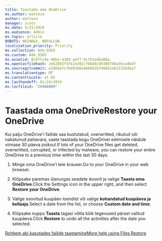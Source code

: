 ```yaml
---
title: Taastada oma OneDrive
ms.author: matteva
author: matteva
manager: scotv
ms.date: 4/25/2018
ms.audience: Admin
ms.topic: article
ROBOTS: NOINDEX, NOFOLLOW
localization_priority: Priority
ms.collection: Adm_O365
ms.custom: Adm_O365
ms.assetid: 8c07fc4e-98ba-438d-a4f7-9cfb1ed6a08a
ms.openlocfilehash: 2eb2803f5f414302cf0bb8c88380746a3bca4bdf
ms.sourcegitcommit: e2864efcfb493b6e46b662b746661a61232bdba7
ms.translationtype: MT
ms.contentlocale: et-EE
ms.lasthandoff: 01/24/2019
ms.locfileid: "29466009"
---
```

# <a name="restore-your-onedrive"></a><span data-ttu-id="04827-102">Taastada oma OneDrive</span><span class="sxs-lookup"><span data-stu-id="04827-102">Restore your OneDrive</span></span>

<span data-ttu-id="04827-103">Kui palju OneDrive'i failide saa kustutatud, overwritted, rikutud või nakatunud pahavara, saate taastada kogu OneDrivei eelmisele näidule viimase 30 päeva jooksul.</span><span class="sxs-lookup"><span data-stu-id="04827-103">If lots of your OneDrive files get deleted, overwritted, corrupted, or infected by malware, you can restore your entire OneDrive to a previous time within the last 30 days.</span></span>
  
1. <span data-ttu-id="04827-104">Minge oma OneDrive'i teie brauser.</span><span class="sxs-lookup"><span data-stu-id="04827-104">Go to your OneDrive in your web browser.</span></span>
    
2. <span data-ttu-id="04827-105">Klõpsake paremas ülanurgas seadete ikoonil ja valige **Taasta oma OneDrive**.</span><span class="sxs-lookup"><span data-stu-id="04827-105">Click the Settings icon in the upper right, and then select **Restore your OneDrive**.</span></span>
    
3. <span data-ttu-id="04827-106">Valige soovitud kuupäev loendist või valige **kohandatud kuupäeva ja kellaaja**.</span><span class="sxs-lookup"><span data-stu-id="04827-106">Select a date from the list, or choose **Custom date and time**.</span></span>
    
4. <span data-ttu-id="04827-107">Klõpsake nuppu **Taasta** tagasi võtta kõik tegevused pärast valitud kuupäeva.</span><span class="sxs-lookup"><span data-stu-id="04827-107">Click **Restore** to undo all the activities after the date you selected.</span></span> 
    
[<span data-ttu-id="04827-108">Rohkem abi kasutades failide taastamine</span><span class="sxs-lookup"><span data-stu-id="04827-108">More help using Files Restore</span></span>](https://go.microsoft.com/fwlink/?linkid=872874)
  

